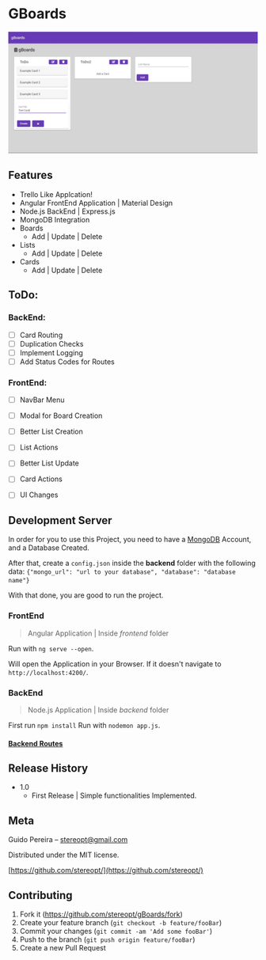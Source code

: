 # GBoards

![gBoards](https://raw.githubusercontent.com/StereoPT/gBoards/master/screens/gBoards_015.jpg)

## Features

- Trello Like Applcation!
- Angular FrontEnd Application | Material Design
- Node.js BackEnd | Express.js
- MongoDB Integration
- Boards
	- Add | Update | Delete
- Lists
	- Add | Update | Delete
- Cards
	- Add | Update | Delete


## ToDo:

### BackEnd:
- [ ] Card Routing
- [ ] Duplication Checks
- [ ] Implement Logging
- [ ] Add Status Codes for Routes

### FrontEnd:
- [ ] NavBar Menu
- [ ] Modal for Board Creation
- [ ] Better List Creation
- [ ] List Actions
- [ ] Better List Update
- [ ] Card Actions
- [ ] UI Changes


## Development Server

In order for you to use this Project, you need to have a [MongoDB](https://www.mongodb.com/) Account, and a Database Created.

After that, create a `config.json` inside the **backend** folder with the following data:
`{"mongo_url": "url to your database", "database": "database name"}`

With that done, you are good to run the project.

### FrontEnd

> Angular Application | Inside *frontend* folder

Run with `ng serve --open`.

Will open the Application in your Browser. If it doesn't navigate to `http://localhost:4200/`.


### BackEnd

> Node.js Application | Inside *backend* folder

First run `npm install`
Run with `nodemon app.js`.

#### [Backend Routes](https://github.com/StereoPT/gBoards/blob/master/ROUTES.md)

## Release History

 - 1.0
	 - First Release | Simple functionalities Implemented.

## Meta

Guido Pereira – stereopt@gmail.com

Distributed under the MIT license.

[https://github.com/stereopt/](https://github.com/stereopt/)

## Contributing

1. Fork it (<https://github.com/stereopt/gBoards/fork>)
2. Create your feature branch (`git checkout -b feature/fooBar`)
3. Commit your changes (`git commit -am 'Add some fooBar'`)
4. Push to the branch (`git push origin feature/fooBar`)
5. Create a new Pull Request
